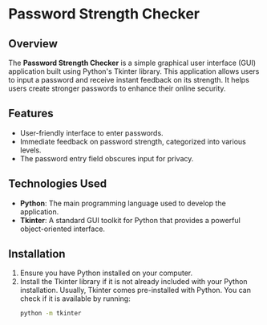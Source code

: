 # Password Strength Checker

## Overview

The **Password Strength Checker** is a simple graphical user interface (GUI) application built using Python's Tkinter library. This application allows users to input a password and receive instant feedback on its strength. It helps users create stronger passwords to enhance their online security.

## Features

- User-friendly interface to enter passwords.
- Immediate feedback on password strength, categorized into various levels.
- The password entry field obscures input for privacy.

## Technologies Used

- **Python**: The main programming language used to develop the application.
- **Tkinter**: A standard GUI toolkit for Python that provides a powerful object-oriented interface.

## Installation

1. Ensure you have Python installed on your computer.
2. Install the Tkinter library if it is not already included with your Python installation. Usually, Tkinter comes pre-installed with Python. You can check if it is available by running:
   ```bash
   python -m tkinter

